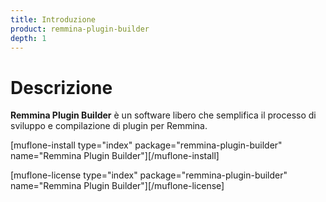 ```yaml
---
title: Introduzione
product: remmina-plugin-builder
depth: 1
---
```


# Descrizione

**Remmina Plugin Builder** è un software libero che semplifica il processo di sviluppo e compilazione di plugin per Remmina.

[muflone-install type="index" package="remmina-plugin-builder" name="Remmina Plugin Builder"][/muflone-install]

[muflone-license type="index" package="remmina-plugin-builder" name="Remmina Plugin Builder"][/muflone-license]
